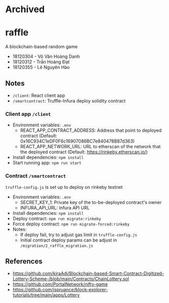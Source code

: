 # Archived
# raffle

A blockchain-based random game

- 18120304 - Võ Văn Hoàng Danh
- 18120312 - Trần Hoàng Đạt
- 18120355 - Lê Nguyên Hào

## Notes

- `/client`: React client app
- `/smartcontract`: Truffle-Infura deploy solidity contract

### Client app `/client`

- Environment variables: `.env`
  - REACT_APP_CONTRACT_ADDRESS: Address that point to deployed contract (Default: 0x16C934C1eDF0F6c16907086BC7e840478B87d363)
  - REACT_APP_NETWORK_URL: URL to etherscan of the network that the deployed contract (Default: https://rinkeby.etherscan.io/)
- Install dependencies: `npm install`
- Start running app: `npm run start`

### Contract `/smartcontract`

`truffle-config.js` is set up to deploy on rinkeby testnet

- Environment variables: `.env`
  - SECRET_KEY_1: Private key of the to-be-deployed contract's owner
  - INFURA_API_URL: Infura API URL
- Install dependencies: `npm install`
- Deploy contract: `npm run migrate:rinkeby`
- Force deploy contract: `npm run migrate-forced:rinkeby`
- Notes:
  - If deploy fail, try to adjust gas limit in `truffle-config.js`
  - Initial contract deploy params can be adjust in `/migration/2_raffle_migration.js`

## References

- https://github.com/kiraAdi/Blockchain-based-Smart-Contract-Digitized-Lottery-Scheme-/blob/main/Contracts/ChainLottery.sol
- https://github.com/PortalNetwork/nifty-game
- https://github.com/jspruance/block-explorer-tutorials/tree/main/apps/Lottery
